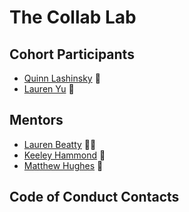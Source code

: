 # The Collab Lab

## Cohort Participants

- [Quinn Lashinsky](https://github.com/qmaximillian) 🤠
- [Lauren Yu](https://github.com/laurenyz) 🐘

## Mentors

- [Lauren Beatty](https://github.com/laurenmbeatty) 👩‍🎤
- [Keeley Hammond](https://github.com/VerteDinde) 👾
- [Matthew Hughes](https://github.com/mjhughes707) 🌲

## Code of Conduct Contacts
